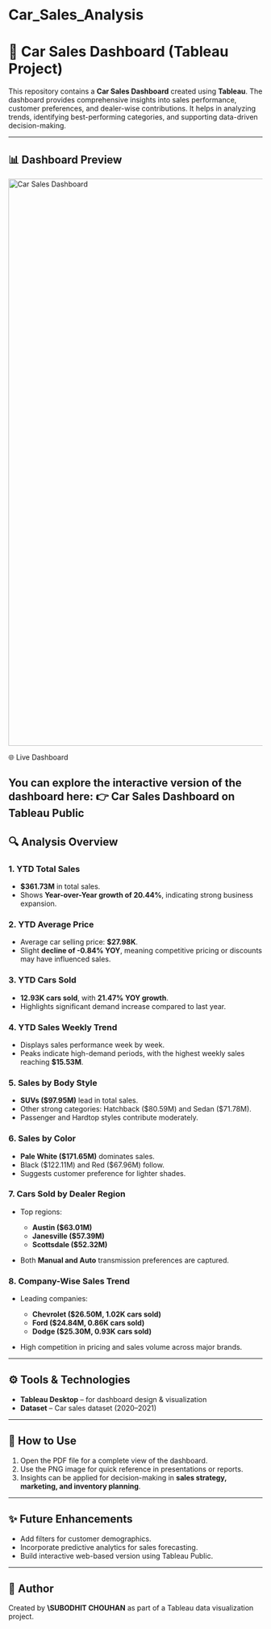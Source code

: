 # Car_Sales_Analysis

# 🚗 Car Sales Dashboard (Tableau Project)

This repository contains a **Car Sales Dashboard** created using **Tableau**.
The dashboard provides comprehensive insights into sales performance, customer preferences, and dealer-wise contributions.
It helps in analyzing trends, identifying best-performing categories, and supporting data-driven decision-making.

---

## 📊 Dashboard Preview


<img width="1999" height="1124" alt="Car Sales Dashboard" src="https://github.com/user-attachments/assets/57645511-6231-49a7-99ca-4a65839192e6" />


🌐 Live Dashboard

You can explore the interactive version of the dashboard here:
👉 Car Sales Dashboard on Tableau Public
---

## 🔍 Analysis Overview

### 1. **YTD Total Sales**

* **\$361.73M** in total sales.
* Shows **Year-over-Year growth of 20.44%**, indicating strong business expansion.

### 2. **YTD Average Price**

* Average car selling price: **\$27.98K**.
* Slight **decline of -0.84% YOY**, meaning competitive pricing or discounts may have influenced sales.

### 3. **YTD Cars Sold**

* **12.93K cars sold**, with **21.47% YOY growth**.
* Highlights significant demand increase compared to last year.

### 4. **YTD Sales Weekly Trend**

* Displays sales performance week by week.
* Peaks indicate high-demand periods, with the highest weekly sales reaching **\$15.53M**.

### 5. **Sales by Body Style**

* **SUVs (\$97.95M)** lead in total sales.
* Other strong categories: Hatchback (\$80.59M) and Sedan (\$71.78M).
* Passenger and Hardtop styles contribute moderately.

### 6. **Sales by Color**

* **Pale White (\$171.65M)** dominates sales.
* Black (\$122.11M) and Red (\$67.96M) follow.
* Suggests customer preference for lighter shades.

### 7. **Cars Sold by Dealer Region**

* Top regions:

  * **Austin (\$63.01M)**
  * **Janesville (\$57.39M)**
  * **Scottsdale (\$52.32M)**
* Both **Manual and Auto** transmission preferences are captured.

### 8. **Company-Wise Sales Trend**

* Leading companies:

  * **Chevrolet (\$26.50M, 1.02K cars sold)**
  * **Ford (\$24.84M, 0.86K cars sold)**
  * **Dodge (\$25.30M, 0.93K cars sold)**
* High competition in pricing and sales volume across major brands.

---

## ⚙️ Tools & Technologies

* **Tableau Desktop** – for dashboard design & visualization
* **Dataset** – Car sales dataset (2020–2021)

---


## 🚀 How to Use

1. Open the PDF file for a complete view of the dashboard.
2. Use the PNG image for quick reference in presentations or reports.
3. Insights can be applied for decision-making in **sales strategy, marketing, and inventory planning**.

---

## ✨ Future Enhancements

* Add filters for customer demographics.
* Incorporate predictive analytics for sales forecasting.
* Build interactive web-based version using Tableau Public.

---

## 📌 Author

Created by **\SUBODHIT CHOUHAN** as part of a Tableau data visualization project.
